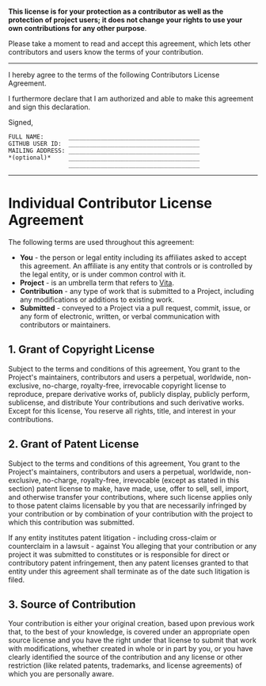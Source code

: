 **This license is for your protection as a contributor as well as the protection of project users; it does not change your rights to use your own contributions for any other purpose**.

Please take a moment to read and accept this agreement, which lets other contributors and users know the terms of your contribution.

----
I hereby agree to the terms of the following Contributors License Agreement.

I furthermore declare that I am authorized and able to make this agreement and sign this declaration.

Signed,

```
FULL NAME:       _____________________________________
GITHUB USER ID:  _____________________________________
MAILING ADDRESS: _____________________________________
*(optional)*     _____________________________________
                 _____________________________________
```
----

Individual Contributor License Agreement
========================================

The following terms are used throughout this agreement:

* **You** - the person or legal entity including its affiliates asked to accept this agreement. An affiliate is any entity that controls or is controlled by the legal entity, or is under common control with it.
* **Project** - is an umbrella term that refers to [Vita](https://github.com/morinim/vita).
* **Contribution** - any type of work that is submitted to a Project, including any modifications or additions to existing work.
* **Submitted** - conveyed to a Project via a pull request, commit, issue, or any form of electronic, written, or verbal communication with contributors or maintainers.

## 1. Grant of Copyright License

Subject to the terms and conditions of this agreement, You grant to the Project's maintainers, contributors and users a perpetual, worldwide, non-exclusive, no-charge, royalty-free, irrevocable copyright license to reproduce, prepare derivative works of, publicly display, publicly perform, sublicense, and distribute Your contributions and such derivative works. Except for this license, You reserve all rights, title, and interest in your contributions.

## 2. Grant of Patent License

Subject to the terms and conditions of this agreement, You grant to the Project's maintainers, contributors and users a perpetual, worldwide, non-exclusive, no-charge, royalty-free, irrevocable (except as stated in this section) patent license to make, have made, use, offer to sell, sell, import, and otherwise transfer your contributions, where such license applies only to those patent claims licensable by you that are necessarily infringed by your contribution or by combination of your contribution with the project to which this contribution was submitted.

If any entity institutes patent litigation - including cross-claim or counterclaim in a lawsuit - against You alleging that your contribution or any project it was submitted to constitutes or is responsible for direct or contributory patent infringement, then any patent licenses granted to that entity under this agreement shall terminate as of the date such litigation is filed.

## 3. Source of Contribution

Your contribution is either your original creation, based upon previous work that, to the best of your knowledge, is covered under an appropriate open source license and you have the right under that license to submit that work with modifications, whether created in whole or in part by you, or you have clearly identified the source of the contribution and any license or other restriction (like related patents, trademarks, and license agreements) of which you are personally aware.